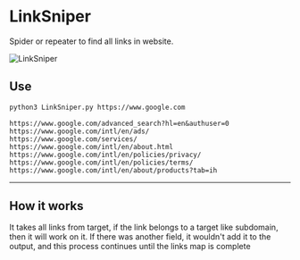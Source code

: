 

# LinkSniper
Spider or repeater to find all links in website.

![LinkSniper](https://www.shareicon.net/data/256x256/2016/02/29/726695_bug_512x512.png)

## 

## Use 
```bash
python3 LinkSniper.py https://www.google.com
```
```text
https://www.google.com/advanced_search?hl=en&authuser=0
https://www.google.com/intl/en/ads/
https://www.google.com/services/
https://www.google.com/intl/en/about.html
https://www.google.com/intl/en/policies/privacy/
https://www.google.com/intl/en/policies/terms/
https://www.google.com/intl/en/about/products?tab=ih
```
--------
## How it works
It takes all links from target, if the link belongs to a target like subdomain, then it will work on it. If there was another field, it wouldn't add it to the output, and this process continues until the links map is complete
